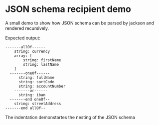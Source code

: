 # JSON schema recipient demo
A small demo to show how JSON schema can be parsed by jackson and rendered recursively.

Expected output:
```
-------allOf------
    string: currency
    array: [
        string: firstName
        string: lastName
    ]
  -------oneOf------
      string: fullName
      string: sortCode
      string: accountNumber
    -------or------
      string: iban
  -------end oneOf--
    string: streetAddress
-------end allOf--
```

The indentation demonstartes the nesting of the JSON schema
